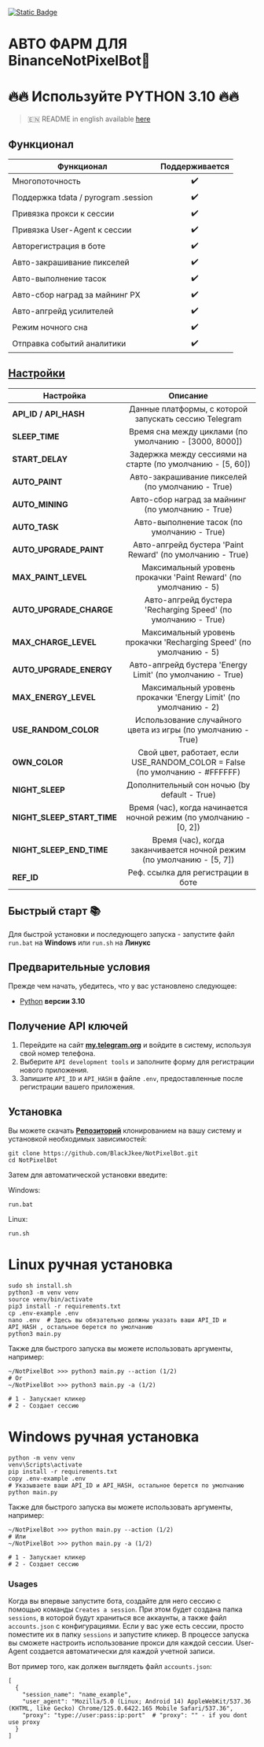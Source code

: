 [![Static Badge](https://img.shields.io/badge/Telegram-Bot%20Link-Link?style=for-the-badge&logo=Telegram&logoColor=white&logoSize=auto&color=blue)](https://t.me/Binance_Moonbix_bot/start?startApp=ref_1197825376&startapp=ref_1197825376&utm_medium=web_share_copy)

# АВТО ФАРМ ДЛЯ BinanceNotPixelBot🚀

# 🔥🔥 Используйте PYTHON 3.10 🔥🔥

> 🇪🇳 README in english available [here](README.md)

## Функционал  
| Функционал                            | Поддерживается |
|---------------------------------------|:-------------:|
| Многопоточность                       |       ✔️       |
| Поддержка tdata / pyrogram .session   |       ✔️       |
| Привязка прокси к сессии              |       ✔️       |
| Привязка User-Agent к сессии          |       ✔️       |
| Авторегистрация в боте                |       ✔️       |
| Авто-закрашивание пикселей            |       ✔️       |
| Авто-выполнение тасок                 |       ✔️       |
| Авто-сбор наград за майнинг PX        |       ✔️       |
| Авто-апгрейд усилителей               |       ✔️       |
| Режим ночного сна                     |       ✔️       |
| Отправка событий аналитики            |       ✔️       |





## [Настройки](https://github.com/Desamod/NotPixelBot/blob/master/.env-example/)
| Настройка                  |                                  Описание                                   |
|----------------------------|:---------------------------------------------------------------------------:|
| **API_ID / API_HASH**      |            Данные платформы, с которой запускать сессию Telegram            | 
| **SLEEP_TIME**             |            Время сна между циклами (по умолчанию - [3000, 8000])            |
| **START_DELAY**            |         Задержка между сессиями на старте (по умолчанию - [5, 60])          |
| **AUTO_PAINT**             |              Авто-закрашивание пикселей (по умолчанию - True)               |
| **AUTO_MINING**            |              Авто-сбор наград за майнинг (по умолчанию - True)              |
| **AUTO_TASK**              |                 Авто-выполнение тасок (по умолчанию - True)                 |
| **AUTO_UPGRADE_PAINT**     |          Авто-апгрейд бустера 'Paint Reward' (по умолчанию - True)          |
| **MAX_PAINT_LEVEL**        |       Максимальный уровень прокачки 'Paint Reward' (по умолчанию - 5)       |
| **AUTO_UPGRADE_CHARGE**    |        Авто-апгрейд бустера 'Recharging Speed' (по умолчанию - True)        |
| **MAX_CHARGE_LEVEL**       |     Максимальный уровень прокачки 'Recharging Speed' (по умолчанию - 5)     |
| **AUTO_UPGRADE_ENERGY**    |          Авто-апгрейд бустера 'Energy Limit' (по умолчанию - True)          |
| **MAX_ENERGY_LEVEL**       |       Максимальный уровень прокачки 'Energy Limit' (по умолчанию - 2)       |
| **USE_RANDOM_COLOR**       |        Использование случайного цвета из игры (по умолчанию - True)         |
| **OWN_COLOR**              | Свой цвет, работает, если USE_RANDOM_COLOR = False (по умолчанию - #FFFFFF) |
| **NIGHT_SLEEP**            |                Дополнительный сон ночью (by default - True)                 |
| **NIGHT_SLEEP_START_TIME** |     Время (час), когда начинается ночной режим (по умолчанию - [0, 2])      |
| **NIGHT_SLEEP_END_TIME**   |    Время (час), когда заканчивается ночной режим (по умолчанию - [5, 7])    |
| **REF_ID**                 |                     Реф. ссылка для регистрации в боте                      |

## Быстрый старт 📚

Для быстрой установки и последующего запуска - запустите файл `run.bat` на **Windows** или `run.sh` на **Линукс**

## Предварительные условия
Прежде чем начать, убедитесь, что у вас установлено следующее:
- [Python](https://www.python.org/downloads/release/python-3100/) **версии 3.10**

## Получение API ключей
1. Перейдите на сайт [**my.telegram.org**](https://my.telegram.org/auth) и войдите в систему, используя свой номер телефона.
2. Выберите `API development tools` и заполните форму для регистрации нового приложения.
3. Запишите `API_ID` и `API_HASH` в файле `.env`, предоставленные после регистрации вашего приложения.

## Установка
Вы можете скачать [**Репозиторий**](https://github.com/BlackJkee/NotPixelBot) клонированием на вашу систему и установкой необходимых зависимостей:
```shell
git clone https://github.com/BlackJkee/NotPixelBot.git
cd NotPixelBot
```

Затем для автоматической установки введите:

Windows:
```shell
run.bat
```

Linux:
```shell
run.sh
```

# Linux ручная установка
```shell
sudo sh install.sh
python3 -m venv venv
source venv/bin/activate
pip3 install -r requirements.txt
cp .env-example .env
nano .env  # Здесь вы обязательно должны указать ваши API_ID и API_HASH , остальное берется по умолчанию
python3 main.py
```

Также для быстрого запуска вы можете использовать аргументы, например:
```shell
~/NotPixelBot >>> python3 main.py --action (1/2)
# Or
~/NotPixelBot >>> python3 main.py -a (1/2)

# 1 - Запускает кликер
# 2 - Создает сессию
```


# Windows ручная установка
```shell
python -m venv venv
venv\Scripts\activate
pip install -r requirements.txt
copy .env-example .env
# Указываете ваши API_ID и API_HASH, остальное берется по умолчанию
python main.py
```

Также для быстрого запуска вы можете использовать аргументы, например:
```shell
~/NotPixelBot >>> python main.py --action (1/2)
# Или
~/NotPixelBot >>> python main.py -a (1/2)

# 1 - Запускает кликер
# 2 - Создает сессию
```

### Usages
Когда вы впервые запустите бота, создайте для него сессию с помощью команды `Creates a session`. При этом будет создана папка `sessions`, в которой будут храниться все аккаунты, а также файл `accounts.json` с конфигурациями.
Если у вас уже есть сессии, просто поместите их в папку `sessions` и запустите кликер. В процессе запуска вы сможете настроить использование прокси для каждой сессии.
User-Agent создается автоматически для каждой учетной записи.

Вот пример того, как должен выглядеть файл `accounts.json`:
```shell
[
  {
    "session_name": "name_example",
    "user_agent": "Mozilla/5.0 (Linux; Android 14) AppleWebKit/537.36 (KHTML, like Gecko) Chrome/125.0.6422.165 Mobile Safari/537.36",
    "proxy": "type://user:pass:ip:port"  # "proxy": "" - if you dont use proxy
  }
]
```

